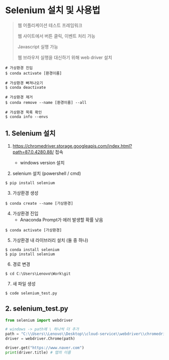 # Selenium 설치 및 사용법

> 웹 어플리케이션 테스트 프레임워크
>
> 웹 사이트에서 버튼 클릭, 이벤트 처리 가능
>
> Javascript 실행 가능
>
> 웹 브라우저 실행을 대신하기 위해 web driver 설치





```
# 가상환경 진입
$ conda activate [환경이름]

# 가상환경 빠져나오기
$ conda deactivate

# 가상환경 제거
$ conda remove --name [환경이름] --all

# 가상환경 목록 확인
$ conda info --envs
```





## 1. Selenium 설치

1. https://chromedriver.storage.googleapis.com/index.html?path=87.0.4280.88/ 접속
   
   - windows version 설치
   
2. selenium 설치  (powershell / cmd) 

```
$ pip install selenium
```


3. 가상환경 생성  

```
$ conda create --name [가상환경]
```

4. 가상환경 진입  
   - Anaconda Prompt가 에러 발생할 확률 낮음

```
$ conda activate [가상환경]
```

5. 가상환경 내 라이브러리 설치  (둘 중 하나)

```
$ conda install selenium
$ pip install selenium
```

6. 경로 변경  

```
$ cd C:\Users\Lenovo\Work\git
```

7. 새 파일 생성 

```
$ code selenium_test.py
```







## 2. selenium_test.py

```python
from selenium import webdriver

# windows -> path에 \ 하나씩 더 추가
path = "C:\\Users\\Lenovo\\Desktop\\cloud-service\\webdriver\\chromedriver.exe"
driver = webdriver.Chrome(path)

driver.get("https://www.naver.com")
print(driver.title) # 탭의 이름 
```




